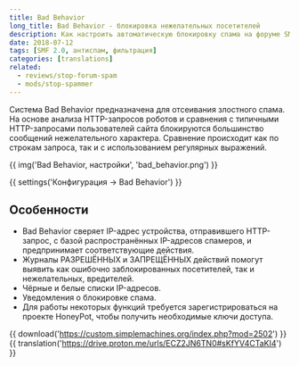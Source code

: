 ```yaml
---
title: Bad Behavior
long_title: Bad Behavior - блокировка нежелательных посетителей
description: Как настроить автоматическую блокировку спама на форуме SMF?
date: 2018-07-12
tags: [SMF 2.0, антиспам, фильтрация]
categories: [translations]
related:
  - reviews/stop-forum-spam
  - mods/stop-spammer
---
```


Система Bad Behavior предназначена для отсеивания злостного спама. На основе анализа HTTP-запросов роботов и сравнения с типичными HTTP-запросами пользователей сайта блокируются большинство сообщений нежелательного характера. Сравнение происходит как по строкам запроса, так и с использованием регулярных выражений.

<!-- more -->

{{ img('Bad Behavior, настройки', 'bad_behavior.png') }}

{{ settings('Конфигурация → Bad Behavior') }}

## Особенности

- Bad Behavior сверяет IP-адрес устройства, отправившего HTTP-запрос, с базой распространённых IP-адресов спамеров, и предпринимает соответствующие действия.
- Журналы РАЗРЕШЁННЫХ и ЗАПРЕЩЁННЫХ действий помогут выявить как ошибочно заблокированных посетителей, так и нежелательных, вредителей.
- Чёрные и белые списки IP-адресов.
- Уведомления о блокировке спама.
- Для работы некоторых функций требуется зарегистрироваться на проекте HoneyPot, чтобы получить необходимые ключи доступа.

{{ download('https://custom.simplemachines.org/index.php?mod=2502') }}
{{ translation('https://drive.proton.me/urls/ECZ2JN6TN0#sKfYV4CTaKI4') }}
